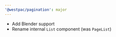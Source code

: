 ```yaml
---
'@westpac/pagination': major
---
```


- Add Blender support
- Rename internal `List` component (was `PageList`)
